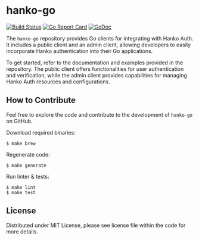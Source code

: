 # hanko-go

[![Build Status](https://github.com/foomo/keel/actions/workflows/test.yml/badge.svg?branch=main&event=push)](https://github.com/foomo/hanko-go/actions/workflows/test.yml)
[![Go Report Card](https://goreportcard.com/badge/github.com/foomo/hanko-go)](https://goreportcard.com/report/github.com/foomo/hanko-go)
[![GoDoc](https://godoc.org/github.com/foomo/hanko-go?status.svg)](https://godoc.org/github.com/foomo/hanko-go)

The `hanko-go` repository provides Go clients for integrating with Hanko Auth. It includes a public client and an admin client, allowing developers to easily incorporate Hanko authentication into their Go applications.

To get started, refer to the documentation and examples provided in the repository. The public client offers functionalities for user authentication and verification, while the admin client provides capabilities for managing Hanko Auth resources and configurations.

## How to Contribute

Feel free to explore the code and contribute to the development of `hanko-go` on GitHub.

Download required binaries:

```shell
$ make brew
```

Regenerate code:

```shell
$ make generate
```

Run linter & tests:

```shell
$ make lint
$ make test
```


## License

Distributed under MIT License, please see license file within the code for more details.
